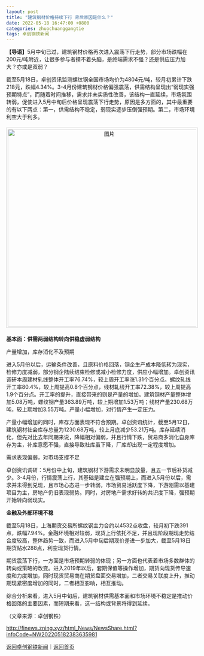 ```yaml
---
layout: post
title: "建筑钢材价格持续下行 背后原因是什么？"
date: 2022-05-18 16:47:00 +0800
categories: zhuochuanggangtie
tags: 卓创钢铁新闻
---
```

<p><strong>【导语】</strong>5月中旬已过，建筑钢材价格再次进入震荡下行走势，部分市场跌幅在200元/吨附近，让很多参与者摸不着头脑，是终端需求不强？还是供应压力加大？亦或是双弱？</p>
 <p>截至5月18日，卓创资讯监测螺纹钢全国市场均价为4804元/吨，较月初累计下跌218元，跌幅4.34%。3-4月份建筑钢材价格偏强震荡，供需结构呈现出“弱现实强预期特点”，而随着时间推移，需求并未实质性改善，该结构一直延续，市场氛围转弱，促使进入5月中旬后价格呈现震荡下行走势，原因是多方面的，其中最重要的有以下两点：第一，供需结构不稳定，弱现实逐步压倒强预期。第二，市场环境利空大于利多。</p>
 <center><img src="https://dfscdn.dfcfw.com/download/D25564674496237276901_w527h273.jpg" alt="图片" width="527" style="border:#d1d1d1 1px solid;padding:3px;margin:5px 0;" /></center><p><strong>基本面：供需两弱结构转向供稳虚弱结构</strong></p>
 <p>产量增加，库存消化不及预期</p>
 <p>进入5月份以后，运输条件改善，且原料价格回落，钢企生产成本降低转为现实，检修力度减弱，部分钢企陆续结束检修或减小检修力度，供应小幅增加。卓创资讯调研本周建材轧线整体开工率76.74%，较上周开工率涨1.31个百分点。螺纹轧线开工率80.4%，较上周提高0.8个百分点，线材轧线开工率72.38%，较上周提高1.9个百分点。开工率的提升，直接带来的则是产量的增加。建筑钢材产量整体增加5.08万吨，螺纹钢产量363.89万吨，较上期增加1.53万吨；线材产量230.68万吨，较上期增加3.55万吨。产量小幅增加，对行情产生一定压力。</p>
 <p>产量小幅增加的同时，库存方面表现不符合预期。卓创资讯统计，截至5月12日，建筑钢材社会库存总量为1230.68万吨，较上月底减少53.21万吨。库存延续消化，但先对比去年同期来说，降幅相对偏弱，并且行情下跌，贸易商多消化自身库存为主，补库意愿不强，直接导致社库虽下降，厂库却出现一定程度增加。</p>
 <p>需求表现偏弱，对市场支撑不足</p>
 <p>卓创资讯调研：5月份中上旬，建筑钢材下游需求未明显放量，且五一节后补货减少。3-4月份，行情震荡上行，其基础是建立在强预期上，而进入5月份以后，需求并未得到兑现，且市场心态进一步转弱，市场贸易活跃度下降，下游刚需以基建项目为主，房地产仍旧表现弱势。同时，对房地产需求好转的共识度下降，强预期开始转向弱现实。</p>
 <p><strong>金融及外部环境不稳</strong></p>
 <p>截至5月18日，上海期货交易所螺纹钢主力合约以4532点收盘，较月初下跌391点，跌幅7.94%。金融环境相对较弱，现货上行依托不足，并且现阶段期现走势结合度较高，整体趋势一致，而进入5月中旬后期现价差进一步加大，截至5月18日期货贴水288点，利空现货行情。</p>
 <p>期货震荡下行，一方面是市场预期转弱的体现；另一方面也代表着市场多数群体的转向或策略的改变。进入2019年以后，套期保值等操作增加，期货向现货传导速度和力度增加，同时现货贸易商在期货盘面交易增加，二者交易关联度上升，推动期现紧密度增加的同时，二者相互影响，相互推动。</p>
 <p>综合分析来看，进入5月中旬后，建筑钢材供需基本面和市场环境不稳定是推动价格回落的主要因素，而短期来看，这一结构或背景将得到延续。</p><p class="em_media">（文章来源：卓创钢铁）</p>

<http://finews.zning.xyz/html_News/NewsShare.html?infoCode=NW202205182383635981>

[返回卓创钢铁新闻](//finews.withounder.com/category/zhuochuanggangtie.html)｜[返回首页](//finews.withounder.com/)